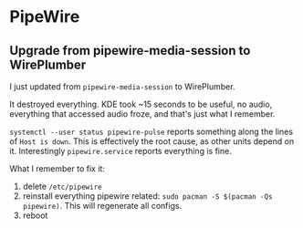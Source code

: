 # PipeWire

## Upgrade from pipewire-media-session to WirePlumber

I just updated from `pipewire-media-session` to WirePlumber.

It destroyed everything. KDE took ~15 seconds to be useful, no audio, everything that accessed audio froze, and that's just what I remember.

`systemctl --user status pipewire-pulse` reports something along the lines of `Host is down`. This is effectively the root cause, as other units depend on it. Interestingly `pipewire.service` reports everything is fine.

What I remember to fix it:

1. delete `/etc/pipewire`
2. reinstall everything pipewire related: `sudo pacman -S $(pacman -Qs pipewire)`. This will regenerate all configs.
3. reboot
